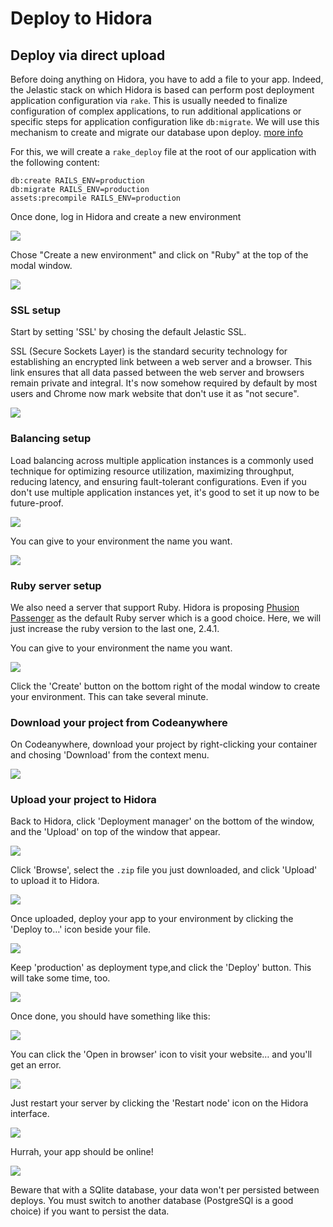 # Deploy to Hidora

## Deploy via direct upload

Before doing anything on Hidora, you have to add a file to your app. Indeed, the Jelastic stack on which Hidora is based can perform post deployment application configuration via `rake`. This is usually needed to finalize configuration of complex applications, to run additional applications or specific steps for application configuration like `db:migrate`. We will use this mechanism to create and migrate our database upon deploy. [more info](https://docs.jelastic.com/ruby-post-deploy-configuration)

For this, we will create a `rake_deploy` file at the root of our application with the following content:

```
db:create RAILS_ENV=production
db:migrate RAILS_ENV=production
assets:precompile RAILS_ENV=production
```

Once done, log in Hidora and create a new environment

![](/readme_images/1.png)

Chose "Create a new environment" and click on "Ruby" at the top of the modal window.

![](/readme_images/2.png)

### SSL setup

Start by setting 'SSL' by chosing the default Jelastic SSL.

SSL (Secure Sockets Layer) is the standard security technology for establishing an encrypted link between a web server and a browser. This link ensures that all data passed between the web server and browsers remain private and integral. It's now somehow required by default by most users and Chrome now mark website that don't use it as "not secure".

![](/readme_images/3.png)

### Balancing setup

Load balancing across multiple application instances is a commonly used technique for optimizing resource utilization, maximizing throughput, reducing latency, and ensuring fault-tolerant configurations. Even if you don't use multiple application instances yet, it's good to set it up now to be future-proof.

![](/readme_images/4.png)

You can give to your environment the name you want.

![](/readme_images/5.png)

### Ruby server setup

We also need a server that support Ruby. Hidora is proposing [Phusion Passenger](https://en.wikipedia.org/wiki/Phusion_Passenger) as the default Ruby server which is a good choice. Here, we will just increase the ruby version to the last one, 2.4.1.

You can give to your environment the name you want.

![](/readme_images/6.png)

Click the 'Create' button on the bottom right of the modal window to create your environment. This can take several minute.

### Download your project from Codeanywhere

On Codeanywhere, download your project by right-clicking your container and chosing 'Download' from the context menu.

![](/readme_images/7.png)

### Upload your project to Hidora

Back to Hidora, click 'Deployment manager' on the bottom of the window, and the 'Upload' on top of the window that appear.

![](/readme_images/8.png)

Click 'Browse', select the `.zip` file you just downloaded, and click 'Upload' to upload it to Hidora.

![](/readme_images/9.png)

Once uploaded, deploy your app to your environment by clicking the 'Deploy to…' icon beside your file.

![](/readme_images/10.png)

Keep 'production' as deployment type,and click the 'Deploy' button. This will take some time, too.

![](/readme_images/11.png)

Once done, you should have something like this:

![](/readme_images/12.png)

You can click the 'Open in browser' icon to visit your website… and you'll get an error.

![](/readme_images/13.png)

<!-- This is due, to the fact that your database is nor createt or migrated. Moreover your assets are not deployed. To do all this you'll need to `ssh` in your Hidora container.

Click the 'Settings' account on the top level of your container.

![](/readme_images/14.png)

Click SSH Access on the bottom-left menu and follow the instructions. Add a public key if required.

From your terminal, type

`ssh {your node id}@gate.hidora.com -p {your port number}`

Then type the number of your 'UNGROUPED ENV' (for me it's 4).

![](/readme_images/15.png)

Then the number of your 'Nginx Ruby' server (for me it's 3)

![](/readme_images/16.png)

Once in, type `cd /var/www/webroot/ROOT` to access the root of your rails app, then create the database with `rails db:create RAILS_ENV=production` and migrate it with `rails db:migrate RAILS_ENV=production`. Finally compile your assets with `rails assets:precompile RAILS_ENV=production`. -->

Just restart your server by clicking the 'Restart node' icon on the Hidora interface.

![](/readme_images/17.png)

Hurrah, your app should be online!

![](/readme_images/18.png)

Beware that with a SQlite database, your data won't per persisted between deploys. You must switch to another database (PostgreSQl is a good choice) if you want to persist the data.
